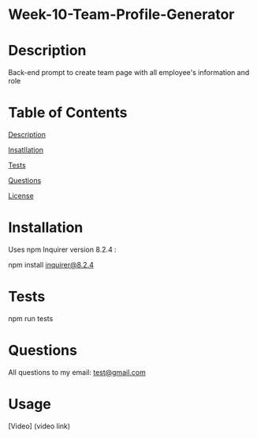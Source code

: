 # Week-10-Team-Profile-Generator

# Description
Back-end prompt to create team page with all employee's information and role
# Table of Contents
[Description](#Description)

[Insatllation](#Installation)

[Tests](#Tests)

[Questions](#Questions)

[License](#License)

# Installation

Uses npm Inquirer version 8.2.4 :

npm install inquirer@8.2.4

# Tests

npm run tests

# Questions

All questions to my email: test@gmail.com

# Usage

[Video] (video link)

